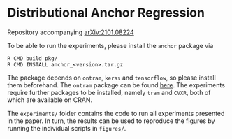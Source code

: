 # Distributional Anchor Regression

Repository accompanying [arXiv:2101.08224](https://arxiv.org/abs/2101.08224)

To be able to run the experiments, please install the `anchor` package
via

```
R CMD build pkg/
R CMD INSTALL anchor_<version>.tar.gz
```

The package depends on `ontram`, `keras` and `tensorflow`, so please install 
them beforehand. The `ontram` package can be found 
[here](https://github.com/LucasKookUZH/ontram-pkg).
The experiments require further packages to be installed, namely `tram` and
`CVXR`, both of which are available on CRAN.

The `experiments/` folder contains the code to run all experiments presented 
in the paper. In turn, the results can be used to reproduce the figures by
running the individual scripts in `figures/`.

